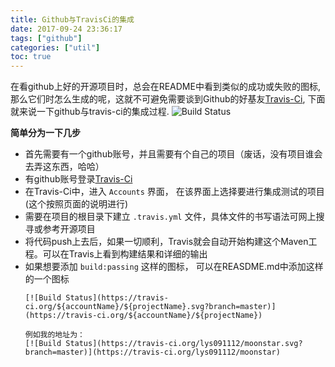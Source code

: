 ```yaml
---
title: Github与TravisCi的集成
date: 2017-09-24 23:36:17
tags: ["github"] 
categories: ["util"]
toc: true
---
```


在看github上好的开源项目时，总会在README中看到类似的成功或失败的图标, 那么它们时怎么生成的呢，这就不可避免需要谈到Github的好基友[Travis-Ci](https://travis-ci.org/), 下面就来说一下github与travis-ci的集成过程. ![Build Status](https://travis-ci.org/lys091112/moonstar.svg?branch=master)

**简单分为一下几步**

- 首先需要有一个github账号，并且需要有个自己的项目（废话，没有项目谁会去弄这东西，哈哈）
- 有github账号登录[Travis-Ci](https://travis-ci.org/)
- 在Travis-Ci中，进入 ``Accounts`` 界面， 在该界面上选择要进行集成测试的项目(这个按照页面的说明进行)
- 需要在项目的根目录下建立 ``.travis.yml`` 文件，具体文件的书写语法可网上搜寻或参考开源项目
- 将代码push上去后，如果一切顺利，Travis就会自动开始构建这个Maven工程。可以在Travis上看到构建结果和详细的输出
- 如果想要添加 ``build:passing`` 这样的图标， 可以在REASDME.md中添加这样的一个图标
    ```
    [![Build Status](https://travis-ci.org/${accountName}/${projectName}.svg?branch=master)](https://travis-ci.org/${accountName}/${projectName})
    
    例如我的地址为：
    [![Build Status](https://travis-ci.org/lys091112/moonstar.svg?branch=master)](https://travis-ci.org/lys091112/moonstar)
    ```

